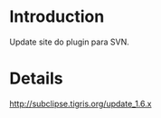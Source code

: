 # Introduction #

Update site do plugin para SVN.


# Details #

http://subclipse.tigris.org/update_1.6.x